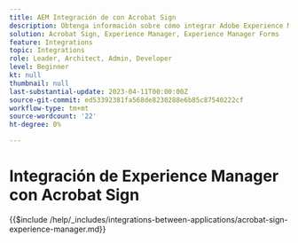 ```yaml
---
title: AEM Integración de con Acrobat Sign
description: Obtenga información sobre cómo integrar Adobe Experience Manager AEM () con Acrobat Sign.
solution: Acrobat Sign, Experience Manager, Experience Manager Forms
feature: Integrations
topic: Integrations
role: Leader, Architect, Admin, Developer
level: Beginner
kt: null
thumbnail: null
last-substantial-update: 2023-04-11T00:00:00Z
source-git-commit: ed53392381fa568de8230288e6b85c87540222cf
workflow-type: tm+mt
source-wordcount: '22'
ht-degree: 0%

---
```



# Integración de Experience Manager con Acrobat Sign

{{$include /help/_includes/integrations-between-applications/acrobat-sign-experience-manager.md}}
